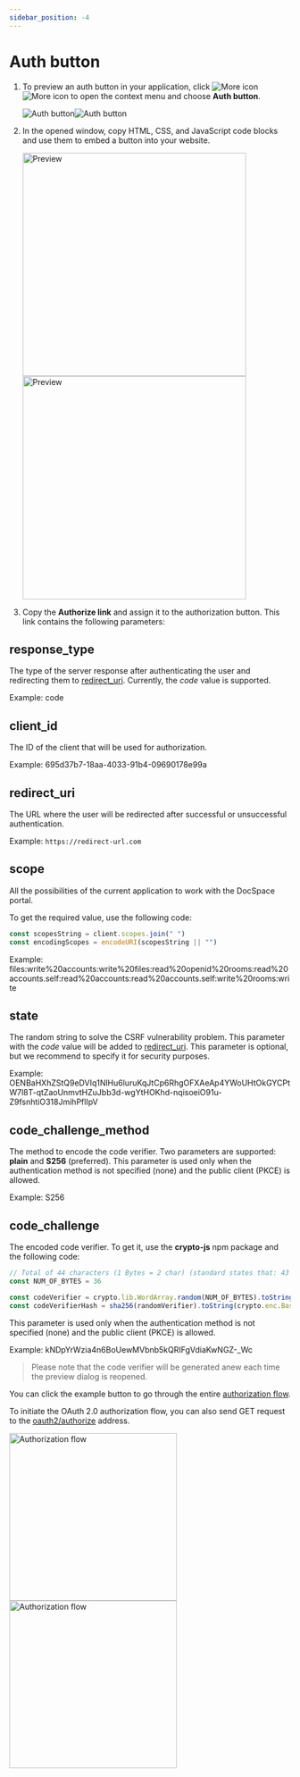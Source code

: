 ```yaml
---
sidebar_position: -4
---
```


# Auth button

1. To preview an auth button in your application, click ![More icon](/assets/images/docspace/more-icon.png#gh-light-mode-only)![More icon](/assets/images/docspace/more-icon.dark.png#gh-dark-mode-only) to open the context menu and choose **Auth button**.

   ![Auth button](/assets/images/docspace/auth-button.png#gh-light-mode-only)![Auth button](/assets/images/docspace/auth-button.dark.png#gh-dark-mode-only)

2. In the opened window, copy HTML, CSS, and JavaScript code blocks and use them to embed a button into your website.

    <img alt="Preview" src="/assets/images/docspace/oauth-auth-button.png#gh-light-mode-only" width="400px" /><img alt="Preview" src="/assets/images/docspace/oauth-auth-button.dark.png#gh-dark-mode-only" width="400px" />

3. Copy the **Authorize link** and assign it to the authorization button. This link contains the following parameters:

## response_type

The type of the server response after authenticating the user and redirecting them to [redirect_uri](#redirect_uri). Currently, the *code* value is supported.

Example: code

## client_id

The ID of the client that will be used for authorization.

Example: 695d37b7-18aa-4033-91b4-09690178e99a

## redirect_uri

The URL where the user will be redirected after successful or unsuccessful authentication.

Example: `https://redirect-url.com`

## scope

All the possibilities of the current application to work with the DocSpace portal.

To get the required value, use the following code:

``` ts
const scopesString = client.scopes.join(" ")
const encodingScopes = encodeURI(scopesString || "")
```

Example: files:write%20accounts:write%20files:read%20openid%20rooms:read%20accounts.self:read%20accounts:read%20accounts.self:write%20rooms:write

## state

The random string to solve the CSRF vulnerability problem. This parameter with the *code* value will be added to [redirect_uri](#redirect_uri). This parameter is optional, but we recommend to specify it for security purposes.

Example: OENBaHXhZStQ9eDVIq1NlHu6luruKqJtCp6RhgOFXAeAp4YWoUHtOkGYCPtW7l8T-qtZaoUnmvtHZuJbb3d-wgYtHOKhd-nqisoeiO91u-Z9fsnhtiO318JmihPflIpV

## code_challenge_method

The method to encode the code verifier. Two parameters are supported: **plain** and **S256** (preferred). This parameter is used only when the authentication method is not specified (none) and the public client (PKCE) is allowed.

Example: S256

## code_challenge

The encoded code verifier. To get it, use the **crypto-js** npm package and the following code:

``` ts
// Total of 44 characters (1 Bytes = 2 char) (standard states that: 43 chars <= //verifier <= 128 chars)
const NUM_OF_BYTES = 36

const codeVerifier = crypto.lib.WordArray.random(NUM_OF_BYTES).toString()
const codeVerifierHash = sha256(randomVerifier).toString(crypto.enc.Base64)
```

This parameter is used only when the authentication method is not specified (none) and the public client (PKCE) is allowed.

Example: kNDpYrWzia4n6BoUewMVbnb5kQRIFgVdiaKwNGZ-_Wc

> Please note that the code verifier will be generated anew each time the preview dialog is reopened.

You can click the example button to go through the entire [authorization flow](authorization-flow.md).

To initiate the OAuth 2.0 authorization flow, you can also send GET request to the [oauth2/authorize](../../../../../docspace/api-backend/usage-api/o-auth-2-authorization-endpoint.api.mdx) address.

<img alt="Authorization flow" src="/assets/images/docspace/authorization-flow.png#gh-light-mode-only" width="300px" /><img alt="Authorization flow" src="/assets/images/docspace/authorization-flow.dark.png#gh-dark-mode-only" width="300px" />
